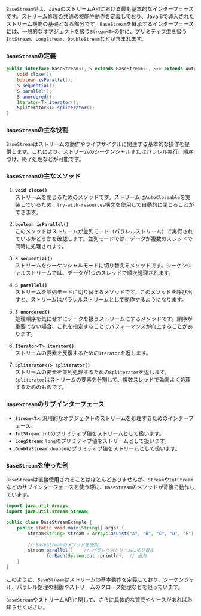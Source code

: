 `BaseStream`型は、JavaのストリームAPIにおける最も基本的なインターフェースです。ストリーム処理の共通の機能や動作を定義しており、Java 8で導入されたストリーム機能の基礎となる部分です。`BaseStream`を継承するインターフェースには、一般的なオブジェクトを扱う`Stream<T>`の他に、プリミティブ型を扱う`IntStream`、`LongStream`、`DoubleStream`などが含まれます。

### `BaseStream`の定義

```java
public interface BaseStream<T, S extends BaseStream<T, S>> extends AutoCloseable {
    void close();
    boolean isParallel();
    S sequential();
    S parallel();
    S unordered();
    Iterator<T> iterator();
    Spliterator<T> spliterator();
}
```

### `BaseStream`の主な役割
`BaseStream`はストリームの動作やライフサイクルに関連する基本的な操作を提供します。これにより、ストリームのシーケンシャルまたはパラレル実行、順序づけ、終了処理などが可能です。

### `BaseStream`の主なメソッド

1. **`void close()`**  
   ストリームを閉じるためのメソッドです。ストリームは`AutoCloseable`を実装しているため、`try-with-resources`構文を使用して自動的に閉じることができます。

2. **`boolean isParallel()`**  
   このメソッドはストリームが並列モード（パラレルストリーム）で実行されているかどうかを確認します。並列モードでは、データが複数のスレッドで同時に処理されます。

3. **`S sequential()`**  
   ストリームをシーケンシャルモードに切り替えるメソッドです。シーケンシャルストリームでは、データが1つのスレッドで順次処理されます。

4. **`S parallel()`**  
   ストリームを並列モードに切り替えるメソッドです。このメソッドを呼び出すと、ストリームはパラレルストリームとして動作するようになります。

5. **`S unordered()`**  
   処理順序を気にせずにデータを扱うストリームにするメソッドです。順序が重要でない場合、これを指定することでパフォーマンスが向上することがあります。

6. **`Iterator<T> iterator()`**  
   ストリームの要素を反復するための`Iterator`を返します。

7. **`Spliterator<T> spliterator()`**  
   ストリームの要素を並列処理するための`Spliterator`を返します。`Spliterator`はストリームの要素を分割して、複数スレッドで効率よく処理するためのものです。

### `BaseStream`のサブインターフェース

- **`Stream<T>`**: 汎用的なオブジェクトのストリームを処理するためのインターフェース。
- **`IntStream`**: `int`のプリミティブ値をストリームとして扱います。
- **`LongStream`**: `long`のプリミティブ値をストリームとして扱います。
- **`DoubleStream`**: `double`のプリミティブ値をストリームとして扱います。

### `BaseStream`を使った例

`BaseStream`は直接使用されることはほとんどありませんが、`Stream`や`IntStream`などのサブインターフェースを使う際に、`BaseStream`のメソッドが背後で動作しています。

```java
import java.util.Arrays;
import java.util.stream.Stream;

public class BaseStreamExample {
    public static void main(String[] args) {
        Stream<String> stream = Arrays.asList("A", "B", "C", "D", "E").stream();
        
        // BaseStreamのメソッドを使用
        stream.parallel()    // パラレルストリームに切り替え
              .forEach(System.out::println);  // 出力
    }
}
```

このように、`BaseStream`はストリームの基本動作を定義しており、シーケンシャル、パラレル処理の制御やストリームのクローズ処理などを担っています。

`BaseStream`やストリームAPIに関して、さらに具体的な質問やケースがあればお知らせください。
